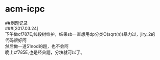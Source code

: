 # acm-icpc  
##刷题记录      </br>
###[2017.03.24]       </br>
下午做cf787E,线段树维护，结果sb一直想用dp分类O(sqrt(n))暴力过，jiry_2的代码很好阿    </br>
然后做一道51nod的题，也不会阿    </br>
晚上cf785E,也是经典题，分块就可以了。 </br>
